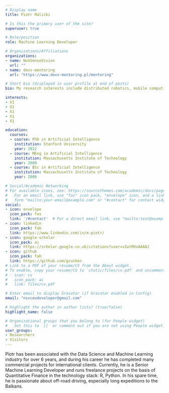 ```yaml
---
# Display name
title: Piotr Malicki

# Is this the primary user of the site?
superuser: true

# Role/position
role: Machine Learning Developer

# Organizations/Affiliations
organizations:
- name: NonSenseVision
  url: ""
- name: devs-mentoring
  url: "https://www.devs-mentoring.pl/mentoring"

# Short bio (displayed in user profile at end of posts)
bio: My research interests include distributed robotics, mobile computing and programmable matter.

interests:
- X1
- X1
- X1
- X1
- X1

education:
  courses:
  - course: PhD in Artificial Intelligence
    institution: Stanford University
    year: 2012
  - course: MEng in Artificial Intelligence
    institution: Massachusetts Institute of Technology
    year: 2009
  - course: BSc in Artificial Intelligence
    institution: Massachusetts Institute of Technology
    year: 2008

# Social/Academic Networking
# For available icons, see: https://sourcethemes.com/academic/docs/page-builder/#icons
#   For an email link, use "fas" icon pack, "envelope" icon, and a link in the
#   form "mailto:your-email@example.com" or "#contact" for contact widget.
social:
- icon: envelope
  icon_pack: fas
  link: '/#contact'  # For a direct email link, use "mailto:test@example.org".
- icon: linkedin
  icon_pack: fab
  link: https://www.linkedin.com/in/m-piotr/
- icon: google-scholar
  icon_pack: ai
  link: https://scholar.google.co.uk/citations?user=sIwtMXoAAAAJ
- icon: github
  icon_pack: fab
  link: https://github.com/gcushen
# Link to a PDF of your resume/CV from the About widget.
# To enable, copy your resume/CV to `static/files/cv.pdf` and uncomment the lines below.
# - icon: cv
#   icon_pack: ai
#   link: files/cv.pdf

# Enter email to display Gravatar (if Gravatar enabled in Config)
email: "nsvceodeveloper@gmail.com"

# Highlight the author in author lists? (true/false)
highlight_name: false

# Organizational groups that you belong to (for People widget)
#   Set this to `[]` or comment out if you are not using People widget.
user_groups:
- Researchers
- Visitors
---
```


Piotr has been associated with the Data Science and Machine Learning industry for over 6 years, and during his career he has completed many commercial projects for international clients. Currently, he is a Senior Machine Learning Developer and runs freelance projects on the basis of Quantitative Finance in the technology stack: R, Python. In his spare time, he is passionate about off-road driving, especially long expeditions to the Balkans.
